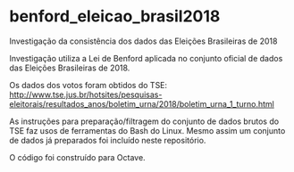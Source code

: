 # benford_eleicao_brasil2018
Investigação da consistência dos dados das Eleições Brasileiras de 2018

Investigação utiliza a Lei de Benford aplicada no conjunto oficial de dados das Eleições Brasileiras de 2018. 

Os dados dos votos foram obtidos do TSE: 
http://www.tse.jus.br/hotsites/pesquisas-eleitorais/resultados_anos/boletim_urna/2018/boletim_urna_1_turno.html

As instruções para preparação/filtragem do conjunto de dados brutos do TSE faz usos de ferramentas do Bash do Linux. 
Mesmo assim um conjunto de dados já preparados foi incluído neste repositório.

O código foi construído para Octave.
